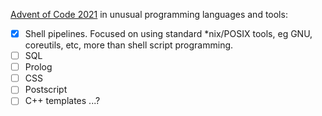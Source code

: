 [Advent of Code 2021](https://adventofcode.com/2021/leaderboard/private/view/190930) in unusual programming languages and tools:

* [x] Shell pipelines. Focused on using standard *nix/POSIX tools, eg GNU, coreutils, etc, more than shell script programming.
* [ ] SQL
* [ ] Prolog
* [ ] CSS
* [ ] Postscript
* [ ] C++ templates
...?

